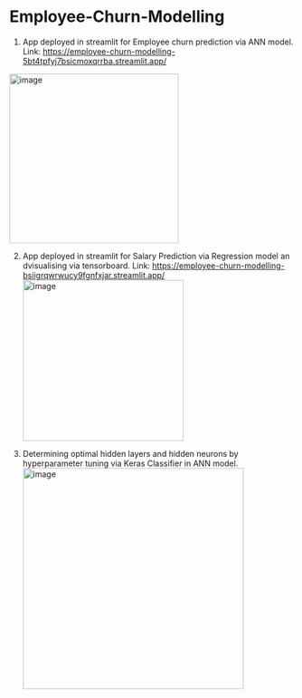# Employee-Churn-Modelling
1. App deployed in streamlit for Employee churn prediction via ANN model.
Link: https://employee-churn-modelling-5bt4tpfyj7bsicmoxqrrba.streamlit.app/


<img width="299" alt="image" src="https://github.com/user-attachments/assets/b9f8c20d-343b-45f2-a5fc-1a6ed7d934a5" />

2. App deployed in streamlit for Salary Prediction via Regression model an dvisualising via tensorboard.
   Link: https://employee-churn-modelling-bsiigrqwrwucy9fgnfxjar.streamlit.app/
   <img width="284" alt="image" src="https://github.com/user-attachments/assets/1fccd846-0e35-4965-b661-896a4c4f0e08" />

4. Determining optimal hidden layers and hidden neurons by hyperparameter tuning via Keras Classifier in ANN model.
   <img width="390" alt="image" src="https://github.com/user-attachments/assets/ed64aceb-d455-4952-97d1-e418e8a998c1" />

   
